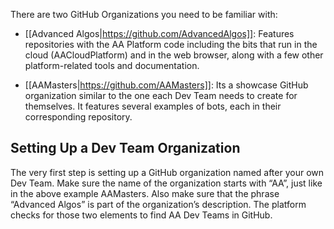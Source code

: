 There are two GitHub Organizations you need to be familiar with:

* [[Advanced Algos|https://github.com/AdvancedAlgos]]: Features repositories with the AA Platform code including the bits that run in the cloud (AACloudPlatform) and in the web browser, along with a few other platform-related tools and documentation.

* [[AAMasters|https://github.com/AAMasters]]: Its a showcase GitHub organization similar to the one each Dev Team needs to create for themselves. It features several examples of bots, each in their corresponding repository.

## Setting Up a Dev Team Organization

The very first step is setting up a GitHub organization named after your own Dev Team. Make sure the name of the organization starts with “AA”, just like in the above example AAMasters. Also make sure that the phrase “Advanced Algos” is part of the organization’s description. The platform checks for those two elements to find AA Dev Teams in GitHub.